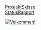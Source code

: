 [ProsjektSkisse](https://github.com/T0rRA/Finnelonn_App/blob/main/2021_gr54_Bacheloroppgave_Prosjektskisse_54.pdf)<br>
[StatusRapport](https://github.com/T0rRA/Finnelonn_App/blob/main/2021_gr54_Statusrapport.pdf)

[![Velkommen!](https://img.youtube.com/vi/NUYvbT6vTPs/0.jpg)](https://youtu.be/NUYvbT6vTPs)
